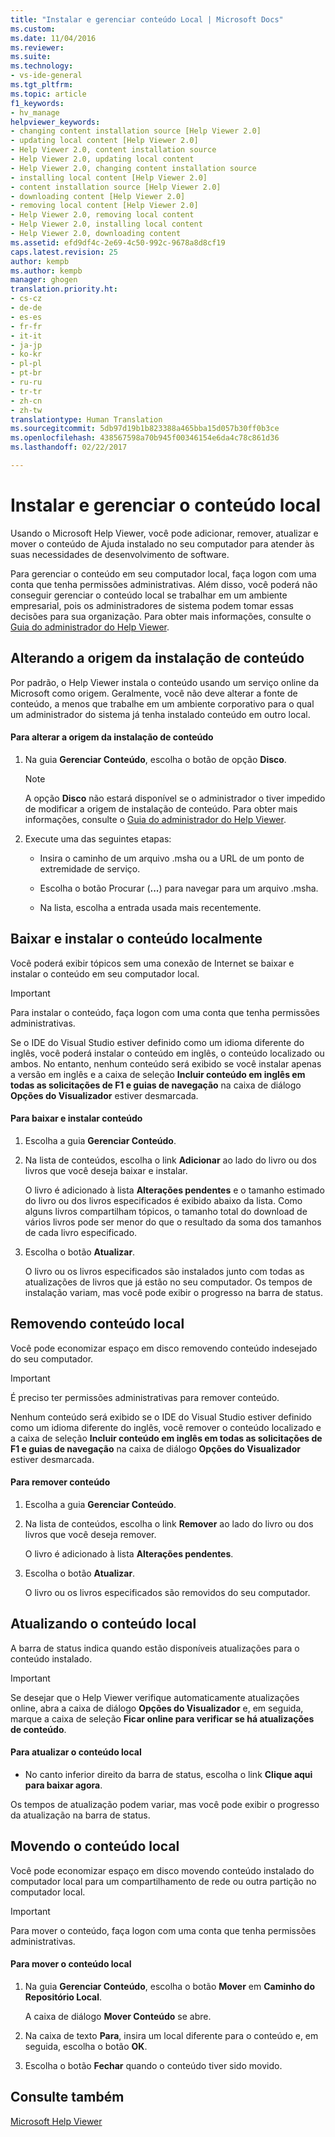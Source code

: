 ```yaml
---
title: "Instalar e gerenciar conteúdo Local | Microsoft Docs"
ms.custom: 
ms.date: 11/04/2016
ms.reviewer: 
ms.suite: 
ms.technology:
- vs-ide-general
ms.tgt_pltfrm: 
ms.topic: article
f1_keywords:
- hv_manage
helpviewer_keywords:
- changing content installation source [Help Viewer 2.0]
- updating local content [Help Viewer 2.0]
- Help Viewer 2.0, content installation source
- Help Viewer 2.0, updating local content
- Help Viewer 2.0, changing content installation source
- installing local content [Help Viewer 2.0]
- content installation source [Help Viewer 2.0]
- downloading content [Help Viewer 2.0]
- removing local content [Help Viewer 2.0]
- Help Viewer 2.0, removing local content
- Help Viewer 2.0, installing local content
- Help Viewer 2.0, downloading content
ms.assetid: efd9df4c-2e69-4c50-992c-9678a8d8cf19
caps.latest.revision: 25
author: kempb
ms.author: kempb
manager: ghogen
translation.priority.ht:
- cs-cz
- de-de
- es-es
- fr-fr
- it-it
- ja-jp
- ko-kr
- pl-pl
- pt-br
- ru-ru
- tr-tr
- zh-cn
- zh-tw
translationtype: Human Translation
ms.sourcegitcommit: 5db97d19b1b823388a465bba15d057b30ff0b3ce
ms.openlocfilehash: 438567598a70b945f00346154e6da4c78c861d36
ms.lasthandoff: 02/22/2017

---
```

# <a name="install-and-manage-local-content"></a>Instalar e gerenciar o conteúdo local
Usando o Microsoft Help Viewer, você pode adicionar, remover, atualizar e mover o conteúdo de Ajuda instalado no seu computador para atender às suas necessidades de desenvolvimento de software.  
  
 Para gerenciar o conteúdo em seu computador local, faça logon com uma conta que tenha permissões administrativas. Além disso, você poderá não conseguir gerenciar o conteúdo local se trabalhar em um ambiente empresarial, pois os administradores de sistema podem tomar essas decisões para sua organização. Para obter mais informações, consulte o [Guia do administrador do Help Viewer](../ide/help-viewer-administrator-guide.md).  
  
## <a name="changing-the-content-installation-source"></a>Alterando a origem da instalação de conteúdo  
 Por padrão, o Help Viewer instala o conteúdo usando um serviço online da Microsoft como origem. Geralmente, você não deve alterar a fonte de conteúdo, a menos que trabalhe em um ambiente corporativo para o qual um administrador do sistema já tenha instalado conteúdo em outro local.  
  
#### <a name="to-change-the-content-installation-source"></a>Para alterar a origem da instalação de conteúdo  
  
1.  Na guia **Gerenciar Conteúdo**, escolha o botão de opção **Disco**.  
  
    > [!NOTE]
    >  A opção **Disco** não estará disponível se o administrador o tiver impedido de modificar a origem de instalação de conteúdo. Para obter mais informações, consulte o [Guia do administrador do Help Viewer](../ide/help-viewer-administrator-guide.md).  
  
2.  Execute uma das seguintes etapas:  
  
    -   Insira o caminho de um arquivo .msha ou a URL de um ponto de extremidade de serviço.  
  
    -   Escolha o botão Procurar (**...**) para navegar para um arquivo .msha.  
  
    -   Na lista, escolha a entrada usada mais recentemente.  
  
## <a name="download-and-install-content-locally"></a>Baixar e instalar o conteúdo localmente  
 Você poderá exibir tópicos sem uma conexão de Internet se baixar e instalar o conteúdo em seu computador local.  
  
> [!IMPORTANT]
>  Para instalar o conteúdo, faça logon com uma conta que tenha permissões administrativas.  
  
 Se o IDE do Visual Studio estiver definido como um idioma diferente do inglês, você poderá instalar o conteúdo em inglês, o conteúdo localizado ou ambos. No entanto, nenhum conteúdo será exibido se você instalar apenas a versão em inglês e a caixa de seleção **Incluir conteúdo em inglês em todas as solicitações de F1 e guias de navegação** na caixa de diálogo **Opções do Visualizador** estiver desmarcada.  
  
#### <a name="to-download-and-install-content"></a>Para baixar e instalar conteúdo  
  
1.  Escolha a guia **Gerenciar Conteúdo**.  
  
2.  Na lista de conteúdos, escolha o link **Adicionar** ao lado do livro ou dos livros que você deseja baixar e instalar.  
  
     O livro é adicionado à lista **Alterações pendentes** e o tamanho estimado do livro ou dos livros especificados é exibido abaixo da lista. Como alguns livros compartilham tópicos, o tamanho total do download de vários livros pode ser menor do que o resultado da soma dos tamanhos de cada livro especificado.  
  
3.  Escolha o botão **Atualizar**.  
  
     O livro ou os livros especificados são instalados junto com todas as atualizações de livros que já estão no seu computador. Os tempos de instalação variam, mas você pode exibir o progresso na barra de status.  
  
## <a name="removing-local-content"></a>Removendo conteúdo local  
 Você pode economizar espaço em disco removendo conteúdo indesejado do seu computador.  
  
> [!IMPORTANT]
>  É preciso ter permissões administrativas para remover conteúdo.  
  
 Nenhum conteúdo será exibido se o IDE do Visual Studio estiver definido como um idioma diferente do inglês, você remover o conteúdo localizado e a caixa de seleção **Incluir conteúdo em inglês em todas as solicitações de F1 e guias de navegação** na caixa de diálogo **Opções do Visualizador** estiver desmarcada.  
  
#### <a name="to-remove-content"></a>Para remover conteúdo  
  
1.  Escolha a guia **Gerenciar Conteúdo**.  
  
2.  Na lista de conteúdos, escolha o link **Remover** ao lado do livro ou dos livros que você deseja remover.  
  
     O livro é adicionado à lista **Alterações pendentes**.  
  
3.  Escolha o botão **Atualizar**.  
  
     O livro ou os livros especificados são removidos do seu computador.  
  
## <a name="updating-local-content"></a>Atualizando o conteúdo local  
 A barra de status indica quando estão disponíveis atualizações para o conteúdo instalado.  
  
> [!IMPORTANT]
>  Se desejar que o Help Viewer verifique automaticamente atualizações online, abra a caixa de diálogo **Opções do Visualizador** e, em seguida, marque a caixa de seleção **Ficar online para verificar se há atualizações de conteúdo**.  
  
#### <a name="to-update-local-content"></a>Para atualizar o conteúdo local  
  
-   No canto inferior direito da barra de status, escolha o link **Clique aqui para baixar agora**.  
  
 Os tempos de atualização podem variar, mas você pode exibir o progresso da atualização na barra de status.  
  
## <a name="moving-local-content"></a>Movendo o conteúdo local  
 Você pode economizar espaço em disco movendo conteúdo instalado do computador local para um compartilhamento de rede ou outra partição no computador local.  
  
> [!IMPORTANT]
>  Para mover o conteúdo, faça logon com uma conta que tenha permissões administrativas.  
  
#### <a name="to-move-local-content"></a>Para mover o conteúdo local  
  
1.  Na guia **Gerenciar Conteúdo**, escolha o botão **Mover** em **Caminho do Repositório Local**.  
  
     A caixa de diálogo **Mover Conteúdo** se abre.  
  
2.  Na caixa de texto **Para**, insira um local diferente para o conteúdo e, em seguida, escolha o botão **OK**.  
  
3.  Escolha o botão **Fechar** quando o conteúdo tiver sido movido.  
  
## <a name="see-also"></a>Consulte também  
 [Microsoft Help Viewer](../ide/microsoft-help-viewer.md)
